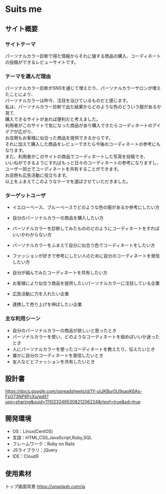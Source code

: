 # Suits me

## サイト概要
### サイトテーマ
パーソナルカラー診断で得た情報からそれに値する商品の購入、コーディネートの投稿ができるレビューサイトです。

### テーマを選んだ理由
パーソナルカラー診断がSNSを通じて増えたり、パーソナルカラーサロンが増えたことにより、  
パーソナルカラーは昨今、注目を浴びているものだと感じます。    
私は、パーソナルカラー診断で出た結果からどのような色のどういう服があるか見て.   
購入できるサイトがあれば便利だと考えました。  
利用者がこのサイトで気になった商品があり購入できたらコーディネートのアイデアが広がり、  
お店側もお客様に似合った商品を提供できるからです。  
それに加えて購入した商品をレビューできたら今後のコーディネートの参考にもなります。  
また、利用者がこのサイトの商品でコーディネートした写真を投稿でき、  
いいねができるようにすればもっと日々のコーディネートの参考になりますし、  
ユーザー同士でコーディネートを共有することができます。  
お店側も広告活動に役立ちます。    
以上をふまえてこのようなテーマを選ばさせていただきました。  

### ターゲットユーザ
- イエローベース、ブルーベースでどのような色の服があるか参考にしたい方
- 自分のパーソナルカラーの商品を購入したい方
- パーソナルカラーを診断してみたもののどのようにコーディネートをすればいいかわからない方
- パーソナルカラーをふまえて自分に似合う色でコーディネートをしたい方
- ファッションが好きで参考にしたい人のために自分のコーディネートを発信したい方
- 自分が組んでみたコーディネートを共有したい方

- お客様により似合う商品を提供したいパーソナルカラーに注目している企業
- 広告活動に力を入れたい企業
- 連携して売り上げを伸ばしたい企業

### 主な利用シーン
- 自分のパーソナルカラーの商品が欲しいと思ったとき
- パーソナルカラーを使い、どのようなコーディネートを組めばいいか迷ったとき
- 人にパーソナルカラーを使ったコーディネートを教えたり、伝えたいとき
- 誰かに自分のコーディネートを発信したいとき
- 友人などとファッションを共有したいとき

## 設計書
https://docs.google.com/spreadsheets/d/1Y-utJKBur0U9saoK6As-FzO73NP6FcXu/edit?usp=sharing&ouid=111023249530821206224&rtpof=true&sd=true

## 開発環境
- OS：Linux(CentOS)
- 言語：HTML,CSS,JavaScript,Ruby,SQL
- フレームワーク：Ruby on Rails
- JSライブラリ：jQuery
- IDE：Cloud9

## 使用素材
トップ画面背景
https://unsplash.com/ja
